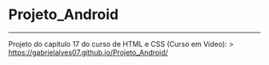 # Projeto_Android
_______________________________________________________________
Projeto do capitulo 17 do curso de HTML e CSS (Curso em Vídeo):
    >  https://gabrielalves07.github.io/Projeto_Android/
